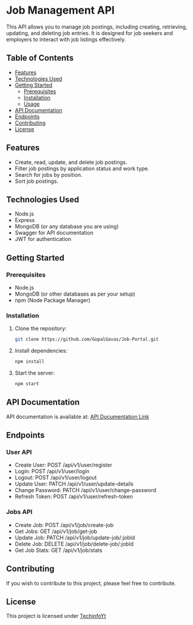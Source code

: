# Job Management API

This API allows you to manage job postings, including creating, retrieving, updating, and deleting job entries. It is designed for job seekers and employers to interact with job listings effectively.

## Table of Contents

- [Features](#features)
- [Technologies Used](#technologies-used)
- [Getting Started](#getting-started)
  - [Prerequisites](#prerequisites)
  - [Installation](#installation)
  - [Usage](#usage)
- [API Documentation](#api-documentation)
- [Endpoints](#endpoints)
- [Contributing](#contributing)
- [License](#license)

## Features

- Create, read, update, and delete job postings.
- Filter job postings by application status and work type.
- Search for jobs by position.
- Sort job postings.

## Technologies Used

- Node.js
- Express
- MongoDB (or any database you are using)
- Swagger for API documentation
- JWT for authentication

## Getting Started

### Prerequisites

- Node.js
- MongoDB (or other databases as per your setup)
- npm (Node Package Manager)

### Installation

1. Clone the repository:

   ```bash
   git clone https://github.com/GopalGavas/Job-Portal.git
   ```

2. Install dependencies:

   ```bash
   npm install
   ```

3. Start the server:
   ```bash
   npm start
   ```

## API Documentation

API documentation is available at: [API Documentation Link](http://localhost:8000/api/v1/doc/#/)

## Endpoints

### User API

- Create User: POST /api/v1/user/register
- Login: POST /api/v1/user/login
- Logout: POST /api/v1/user/logout
- Update User: PATCH /api/v1/user/update-details
- Change Password: PATCH /api/v1/user/change-password
- Refresh Token: POST /api/v1/user/refresh-token

### Jobs API

- Create Job: POST /api/v1/job/create-job
- Get Jobs: GET /api/v1/job/get-job
- Update Job: PATCH /api/v1/job/update-job/:jobId
- Delete Job: DELETE /api/v1/job/delete-job/:jobId
- Get Job Stats: GET /api/v1/job/stats

## Contributing

If you wish to contribute to this project, please feel free to contribute.

## License

This project is licensed under [TechinfoYt](https://www.youtube.com/@TechinfoYT)
